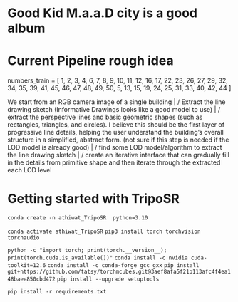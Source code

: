 # Good Kid M.a.a.D city is a good album

# Current Pipeline rough idea

numbers_train = [
    1, 2, 3, 4, 6, 7, 8, 9, 10, 11, 12,
    16, 17, 22, 23, 26, 27, 29, 32, 34, 35, 39, 41, 45, 46, 47, 48, 49, 50,
    5, 13, 15, 19, 24, 25, 31, 33, 40, 42, 44
]

We start from an RGB camera image of a single building
 |
\/
Extract the line drawing sketch (Informative Drawings looks like a good model to use)
 |
\/
extract the perspective lines and basic geometric shapes (such as rectangles, triangles, and circles). I believe this should be the first layer of progressive line details, helping the user understand the building’s overall structure in a simplified, abstract form. (not sure if this step is needed if the LOD model is already good)
 |
\/
find some LOD model/algorithm to extract the line drawing sketch
 |
\/
create an iterative interface that can gradually fill in the details from primitive shape and then iterate through the extracted each LOD level

# Getting started with TripoSR

```conda create -n athiwat_TripoSR  python=3.10```

```conda activate athiwat_TripoSR```
```pip3 install torch torchvision torchaudio```

```python -c "import torch; print(torch.__version__); print(torch.cuda.is_available())"```
```conda install -c nvidia cuda-toolkit=12.6```
```conda install -c conda-forge gcc gxx```
```pip install git+https://github.com/tatsy/torchmcubes.git@3aef8afa5f21b113afc4f4ea148baee850cbd472```
```pip install --upgrade setuptools```





```pip install -r requirements.txt```
